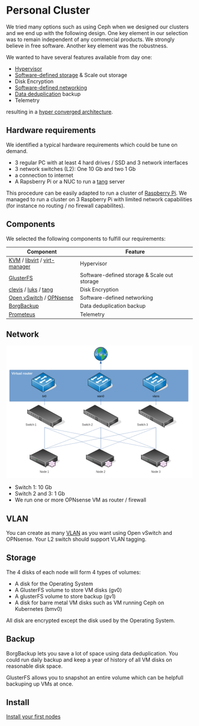 # Personal Cluster

We tried many options such as using Ceph when we designed our clusters and we end up with the following design. 
One key element in our selection was to remain independent of any commercial products. We strongly believe in free software. Another key element was the robustness.

We wanted to have several features available from day one:
- [Hypervisor](https://en.wikipedia.org/wiki/Hypervisor)
- [Software-defined storage](https://fr.wikipedia.org/wiki/Software-defined_storage) & Scale out storage
- Disk Encryption
- [Software-defined networking](https://en.wikipedia.org/wiki/Software-defined_networking)
- [Data deduplication](https://en.wikipedia.org/wiki/Data_deduplication) backup
- Telemetry

resulting in a [hyper converged architecture](https://en.wikipedia.org/wiki/Hyper-converged_infrastructure).

## Hardware requirements

We identified a typical hardware requirements which could be tune on demand.

- 3 regular PC with at least 4 hard drives / SSD and 3 network interfaces
- 3 network switches (L2): One 10 Gb and two 1 Gb
- a connection to internet
- A Rapsberry Pi or a NUC to run a [tang](https://github.com/latchset/tang) server

This procedure can be easily adapted to run a cluster of [Raspberry Pi](https://www.raspberrypi.org/). We managed to run a cluster on 3 Raspberry Pi with limited network capabilities (for instance no routing / no firewall capabilites).

## Components
We selected the following components to fulfill our requirements:

| Component | Feature |
| --- | --- |
| [KVM](https://www.linux-kvm.org/page/Main_Page) / [libvirt](https://libvirt.org/) / [virt-manager](https://virt-manager.org/) | Hypervisor
| [GlusterFS](https://www.gluster.org/) | Software-defined storage & Scale out storage
| [clevis](https://github.com/latchset/clevis) / [luks](https://gitlab.com/cryptsetup/cryptsetup) / [tang](https://github.com/latchset/tang) | Disk Encryption
| [Open vSwitch](https://www.openvswitch.org/) / [OPNsense](https://opnsense.org/) | Software-defined networking
| [BorgBackup](https://www.borgbackup.org/) | Data deduplication backup
| [Prometeus](https://prometheus.io/) | Telemetry


## Network
![Network](network/network.png)

- Switch 1: 10 Gb
- Switch 2 and 3: 1 Gb
- We run one or more OPNsense VM as router / firewall

## VLAN
You can create as many [VLAN](https://en.wikipedia.org/wiki/VLAN) as you want using Open vSwitch and OPNsense. Your L2 switch should support VLAN tagging.

## Storage
The 4 disks of each node will form 4 types of volumes:
- A disk for the Operating System
- A GlusterFS volume to store VM disks (gv0)
- A glusterFS volume to store backup (gv1)
- A disk for barre metal VM disks such as VM running Ceph on Kubernetes (bmv0)

All disk are encrypted except the disk used by the Operating System. 

## Backup
BorgBackup lets you save a lot of space using data deduplication. You could run daily backup and keep a year of history of all VM disks on reasonable disk space.

GlusterFS allows you to snapshot an entire volume which can be helpfull backuping up VMs at once. 

## Install
[Install your first nodes](debian/bookworm/cluster-nodes.md)


